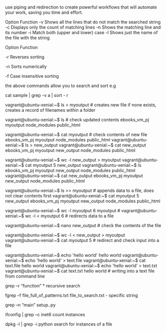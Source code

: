 use piping and redirection to create powerful workflows that will automate your work, saving you time and effort.

Option	Function
-v	Shows all the lines that do not match the searched string
-c	Displays only the count of matching lines
-n	Shows the matching line and its number
-i	Match both (upper and lower) case
-l	Shows just the name of the file with the string

Option  Function

-r      Reverses  sorting

-n      Sorts numerically

-f      Case insensitive sorting

the above commands allow you to search and sort e.g

cat sample | grep -v a | sort - r

vagrant@ubuntu-xenial:~$ ls > myoutput # creates new file if none exists, creates a record of filenames within a folder

vagrant@ubuntu-xenial:~$ ls # check updated contents
ebooks_vm_pj  myoutput  node_modules  public_html

vagrant@ubuntu-xenial:~$ cat myoutput # check contents of new file
ebooks_vm_pj
myoutput
node_modules
public_html
vagrant@ubuntu-xenial:~$ ls > new_output
vagrant@ubuntu-xenial:~$ cat new_output
ebooks_vm_pj
myoutput
new_output
node_modules
public_html


vagrant@ubuntu-xenial:~$ wc -l new_output > myoutput
vagrant@ubuntu-xenial:~$ cat myoutput
5 new_output
vagrant@ubuntu-xenial:~$ ls
ebooks_vm_pj  myoutput  new_output  node_modules  public_html
vagrant@ubuntu-xenial:~$ cat new_output
ebooks_vm_pj
myoutput
new_output
node_modules
public_html


vagrant@ubuntu-xenial:~$ ls >> myoutput # appends data to a file, does not clear contents first
vagrant@ubuntu-xenial:~$ cat myoutput
5 new_output
ebooks_vm_pj
myoutput
new_output
node_modules
public_html

vagrant@ubuntu-xenial:~$ wc -l myoutput
6 myoutput #
vagrant@ubuntu-xenial:~$ wc -l < myoutput
6 # redirects data to a file

vagrant@ubuntu-xenial:~$ nano new_output # check the contents of the file

vagrant@ubuntu-xenial:~$ wc -l < new_output > myoutput
vagrant@ubuntu-xenial:~$ cat myoutput
5 # redirect and check input into a file

vagrant@ubuntu-xenial:~$ echo 'hello world'
hello world
vagrant@ubuntu-xenial:~$ echo 'hello world' > text.file
vagrant@ubuntu-xenial:~$ cat text.file
hello world
vagrant@ubuntu-xenial:~$ echo 'hello world' > text.txt
vagrant@ubuntu-xenial:~$ cat text.txt
hello world # writing into a text file from command line

grep –r “function” * recursive search

fgrep –f file_full_of_patterns.txt file_to_search.txt - specific string

grep –n “main” setup..py

ifconfig | grep –c inet6 count instances

dpkg -l | grep -i python search for instances of a file
